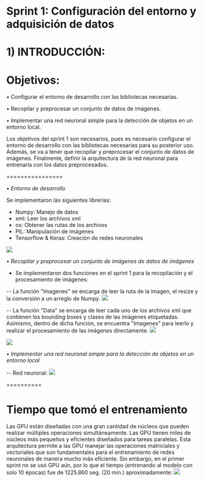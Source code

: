 # Sprint 1: Configuración del entorno y adquisición de datos
# 1) INTRODUCCIÓN:
# Objetivos:
• Configurar el entorno de desarrollo con las bibliotecas necesarias.

• Recopilar y preprocesar un conjunto de datos de imágenes.

• Implementar una red neuronal simple para la detección de objetos en un entorno local.

Los objetivos del sprint 1 son necesarios, pues es necesario configurar el entorno de desarrollo con las bibliotecas necesarias para su posterior uso. Además, se va a tener que recopilar y preprocesar el conjunto de datos de imágenes. Finalmente, definir la arquitectura de la red neuronal para entrenarla con los datos preprocesados.

================

• *Entorno de desarrollo*

Se implementaron las siguientes librerías:
- Numpy: Manejo de datos
- xml: Leer los archivos xml
- os: Obtener las rutas de los archivos
- PIL: Manipulación de imágenes
- Tensorflow & Keras: Creación de redes neuronales

![](https://github.com/DianaLlamoca/Proyecto-ObjectDetection/blob/main/SPRINT1/IM%C3%81GENES/lib.PNG)

• *Recopilar y preprocesar un conjunto de imágenes de datos de imágenes*

- Se implementaron dos funciones en el sprint 1 para la recopilación y el procesamiento de imágenes:

-- La función "Imagenes" se encarga de leer la ruta de la imagen, el resize y la conversión a un arreglo de Numpy.
![](https://github.com/DianaLlamoca/Proyecto-ObjectDetection/blob/main/SPRINT1/IM%C3%81GENES/imge.PNG)

-- La función "Data" se encarga de leer cada uno de los archivos xml que contienen los bounding boxes y clases de las imágenes etiquetadas. Asimismo, dentro de dicha función, se encuentra "Imagenes" para leerlo y realizar el procesamiento de las imágenes directamente.
![](https://github.com/DianaLlamoca/Proyecto-ObjectDetection/blob/main/SPRINT1/IM%C3%81GENES/data1.PNG)

![](https://github.com/DianaLlamoca/Proyecto-ObjectDetection/blob/main/SPRINT1/IM%C3%81GENES/data2.PNG)

• *Implementar una red neuronal simple para la detección de objetos en un entorno local*

-- Red neuronal:
![](https://github.com/DianaLlamoca/Proyecto-ObjectDetection/blob/main/SPRINT1/IM%C3%81GENES/rn.PNG)

==========
# Tiempo que tomó el entrenamiento
Las GPU están diseñadas con una gran cantidad de núcleos que pueden realizar múltiples operaciones simultáneamente.
Las GPU tienen miles de núcleos más pequeños y eficientes diseñados para tareas paralelas. Esta arquitectura permite a las GPU manejar las operaciones matriciales y vectoriales que son fundamentales para el entrenamiento de redes neuronales de manera mucho más eficiente.
Sin embargo, en el primer sprint no se usó GPU aún, por lo que el tiempo (entrenando al modelo con solo 10 épocas) fue de 1225.860 seg. (20 min.) aproximadamente:
![](https://github.com/DianaLlamoca/Proyecto-ObjectDetection/blob/main/SPRINT1/IM%C3%81GENES/tiempo.PNG)
